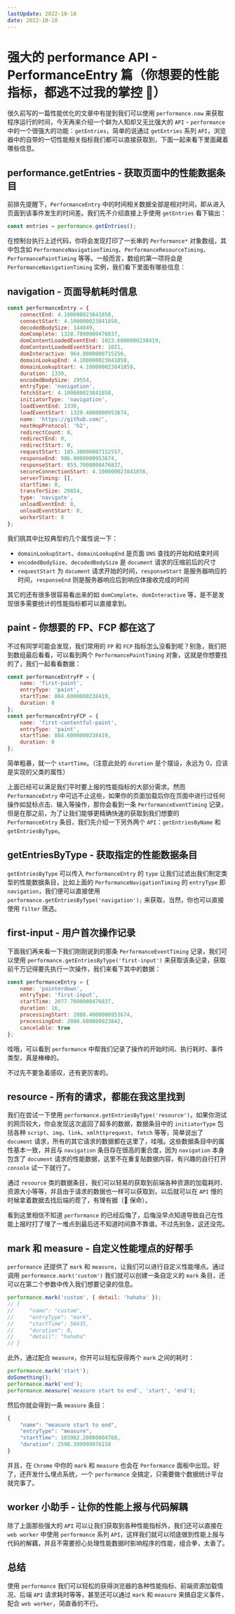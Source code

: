 ```yaml
---
lastUpdate: 2022-10-18
date: 2022-10-18
---
```

# 强大的 performance API - PerformanceEntry 篇（你想要的性能指标，都逃不过我的掌控 🫴）

很久前写的一篇性能优化的文章中有提到我们可以使用 `performance.now` 来获取程序运行的时间，今天再来介绍一个鲜为人知却又无比强大的 `API` - `performance` 中的一个很强大的功能：`getEntries`，简单的说通过 `getEntries` 系列 `API`，浏览器中的自带的一切性能相关指标我们都可以直接获取到，下面一起来看下里面藏着哪些信息。

## performance.getEntries - 获取页面中的性能数据条目

前排先提醒下，`PerformanceEntry` 中的时间相关数据全部是相对时间，即从进入页面到该事件发生的时间差。我们先不介绍直接上手使用 `getEntries` 看下输出：

```js
const entries = performance.getEntries();
```

在控制台执行上述代码，你将会发现打印了一长串的 `Performance*` 对象数组，其中包含如 `PerformanceNavigationTiming`、`PerformanceResourceTiming`、`PerformancePaintTiming` 等等。一般而言，数组的第一项将会是 `PerformanceNavigationTiming` 实例，我们看下里面有哪些信息：

## navigation - 页面导航耗时信息

```js
const performanceEntry = {
    connectEnd: 4.100000023841858,
    connectStart: 4.100000023841858,
    decodedBodySize: 144049,
    domComplete: 1328.7000000476837,
    domContentLoadedEventEnd: 1023.6000000238419,
    domContentLoadedEventStart: 1021,
    domInteractive: 964.8000000715256,
    domainLookupEnd: 4.100000023841858,
    domainLookupStart: 4.100000023841858,
    duration: 1330,
    encodedBodySize: 29554,
    entryType: 'navigation',
    fetchStart: 4.100000023841858,
    initiatorType: 'navigation',
    loadEventEnd: 1330,
    loadEventStart: 1329.4000000953674,
    name: 'https://github.com/',
    nextHopProtocol: 'h2',
    redirectCount: 0,
    redirectEnd: 0,
    redirectStart: 0,
    requestStart: 185.30000007152557,
    responseEnd: 906.9000000953674,
    responseStart: 855.7000000476837,
    secureConnectionStart: 4.100000023841858,
    serverTiming: [],
    startTime: 0,
    transferSize: 29854,
    type: 'navigate',
    unloadEventEnd: 0,
    unloadEventStart: 0,
    workerStart: 0
};
```

我们挑其中比较典型的几个属性说一下：

-   `domainLookupStart`、`domainLookupEnd` 是页面 `DNS` 查找的开始和结束时间
-   `encodedBodySize`、`decodedBodySize` 是 `document` 请求的压缩前后的尺寸
-   `requestStart` 为 `document` 请求开始的时间，`responseStart` 是服务器响应的时间，`responseEnd` 则是服务器响应后到响应体接收完成的时间

其它的还有很多很容易看出来的如 `domComplete`、`domInteractive` 等，是不是发现很多需要统计的性能指标都可以直接拿到。

## paint - 你想要的 FP、FCP 都在这了

不过有同学可能会发现，我们常用的 `FP` 和 `FCP` 指标怎么没看到呢？别急，我们把到数组最后看看，可以看到两个 `PerformancePaintTiming` 对象，这就是你想要找的了，我们一起看看数据：

```js
const performanceEntryFP = {
    name: 'first-paint',
    entryType: 'paint',
    startTime: 804.6000000238419,
    duration: 0
};
const performanceEntryFCP = {
    name: 'first-contentful-paint',
    entryType: 'paint',
    startTime: 804.6000000238419,
    duration: 0
};
```

简单粗暴，就一个 `startTime`。（注意此处的 `duration` 是个摆设，永远为 0，应该是实现的父类的属性）

上面已经可以满足我们平时要上报的性能指标的大部分需求。然而 `PerformanceEntry` 中可远不止这些，如果你的页面加载后你在页面中进行过任何操作如鼠标点击、输入等操作，那你会看到一条 `PerformanceEventTiming` 记录，但是在那之前，为了让我们能够更精确快速的获取到我们想要的 `PerformanceEntry` 条目，我们先介绍一下另外两个 `API`：`getEntriesByName` 和 `getEntriesByType`。

## getEntriesByType - 获取指定的性能数据条目

`getEntriesByType` 可以传入 `PerformanceEntry` 的 `type` 让我们过滤出我们制定类型的性能数据条目，比如上面的 `PerformanceNavigationTiming` 的 `entryType` 即 `navigation`，我们便可以直接使用 `performance.getEntriesByType('navigation');` 来获取，当然，你也可以直接使用 `filter` 筛选。

## first-input - 用户首次操作记录

下面我们再来看一下我们刚刚说到的那条 `PerformanceEventTiming` 记录，我们可以使用 `performance.getEntriesByType('first-input')` 来获取该条记录，获取前千万记得要先执行一次操作，我们来看下其中的数据：

```js
const performanceEntry = {
    name: 'pointerdown',
    entryType: 'first-input',
    startTime: 2077.7000000476837,
    duration: 16,
    processingStart: 2080.4000000953674,
    processingEnd: 2080.600000023842,
    cancelable: true
};
```

哇哦，可以看到 `performance` 中帮我们记录了操作的开始时间、执行耗时、事件类型，真是棒棒的。

不过先不要急着感叹，还有更厉害的。

## resource - 所有的请求，都能在我这里找到

我们在尝试一下使用 `performance.getEntriesByType('resource')`，如果你测试的网页较大，你会发现这次返回了超多的数据，数据条目中的 `initiatorType` 包括各种 `script`、`img`、`link`、`xmlhttprequest`、`fetch` 等等，简单说出了 `document` 请求，所有的其它请求的数据都在这里了，哇哦。这些数据条目中的属性基本一致，并且与 `navigation` 条目存在很高的重合度，因为 `navigation` 本身包含了 `document` 请求的性能数据，这里不在重复贴数据内容，有兴趣的自行打开 `console` 试一下就行了。

通过 `resource` 类的数据条目，我们可以轻易的获取到前端各种资源的加载耗时、资源大小等等，并且由于请求的数据也一样可以获取到，以后就可以在 `API` 慢的时候拿着数据去找后端的茬了，有理有据（🐶 保命）。

看到这里相信不知道 `performance` 的已经后悔了，后悔没早点知道导致自己在性能上报时打了埋了一堆点到最后还不知道时间靠不靠谱。不过先别急，这还没完。

## mark 和 measure - 自定义性能埋点的好帮手

`performance` 还提供了 `mark` 和 `measure`，让我们可以进行自定义性能埋点。通过调用 `performance.mark('custom')` 我们就可以创建一条自定义的 `mark` 条目，还可以在第二个参数中传入我们想要记录的信息。

```js
performance.mark('custom', { detail: 'hahaha' });
// {
//     "name": "custom",
//     "entryType": "mark",
//     "startTime": 56635,
//     "duration": 0,
//     "detail": "hahaha"
// }
```

此外，通过配合 `measure`，你开可以轻松获得两个 `mark` 之间的耗时：

```js
performance.mark('start');
doSomething();
performance.mark('end');
performance.measure('measure start to end', 'start', 'end');
```

然后你就会得到一条 `measure` 条目：

```js
{
    "name": "measure start to end",
    "entryType": "measure",
    "startTime": 103982.20000004768,
    "duration": 2598.399999976158
}
```

并且，在 `Chrome` 中你的 `mark` 和 `measure` 也会在 `Performance` 面板中出现。好了，还开发什么埋点系统，一个 `performance` 全搞定，只需要做个数据统计平台就完事了。

## worker 小助手 - 让你的性能上报与代码解耦

除了上面那些强大的 `API` 可以让我们获取到各种性能指标外，我们还可以直接在 `web worker` 中使用 `performance` 系列 `API`，这样我们就可以彻底做到性能上报与代码的解藕，并且不需要担心处理性能数据时影响程序的性能，组合拳，太香了。

## 总结

使用 `performance` 我们可以轻松的获得浏览器的各种性能指标、前端资源加载情况、后端 `API` 请求耗时等等，甚至还可以通过 `mark` 和 `measure` 来搞自定义事件，配合 `web worker`，简直香的不行。

